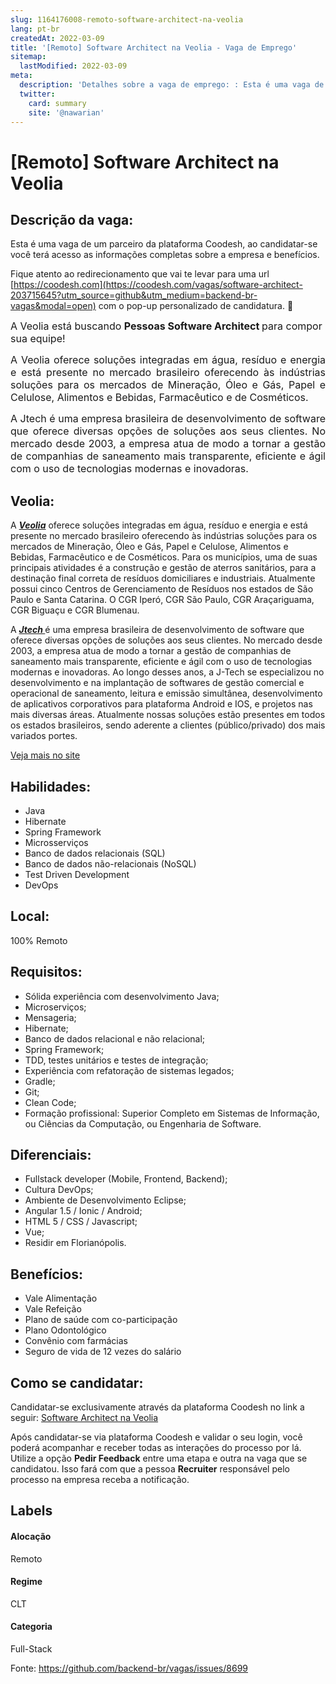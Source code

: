```yaml
---
slug: 1164176008-remoto-software-architect-na-veolia
lang: pt-br
createdAt: 2022-03-09
title: '[Remoto] Software Architect na Veolia - Vaga de Emprego'
sitemap:
  lastModified: 2022-03-09
meta:
  description: 'Detalhes sobre a vaga de emprego: : Esta é uma vaga de um parceiro da plataforma Coodesh, ao candidatar-se você terá acesso as informações completas sobre a empresa e benefícios.  Fique atento ao redirecionamento que vai te levar para uma url [https://coodesh.com](https://coodesh.com/vagas/software-architect-203715645?utm_source=github&utm_medium=backend-br-vagas&modal=open) com o pop-up personalizado de candidatura. 👋 <p><span style="font-size: 16px;">A Veolia está buscando <strong>Pessoas Software Architect </strong>para compor sua equipe!</span></p> <p style="text-align:justify;"><span style="font-size: 16px;">A Veolia oferece soluções integradas em água, resíduo e energia e está presente no mercado brasileiro oferecendo às indústrias soluções para os mercados de Mineração, Óleo e Gás, Papel e Celulose, Alimentos e Bebidas, Farmacêutico e de Cosméticos. </span></p> <p style="text-align:justify;"><span style="font-size: 16px;">A Jtech é uma empresa brasileira de desenvolvimento de software que oferece diversas opções de soluções aos seus clientes. No mercado desde 2003, a empresa atua de modo a tornar a gestão de companhias de saneamento mais transparente, eficiente e ágil com o uso de tecnologias modernas e inovadoras. </span></p>'
  twitter:
    card: summary
    site: '@nawarian'
---
```


# [Remoto] Software Architect na Veolia

## Descrição da vaga: 
Esta é uma vaga de um parceiro da plataforma Coodesh, ao candidatar-se você terá acesso as informações completas sobre a empresa e benefícios.


Fique atento ao redirecionamento que vai te levar para uma url [https://coodesh.com](https://coodesh.com/vagas/software-architect-203715645?utm_source=github&utm_medium=backend-br-vagas&modal=open) com o pop-up personalizado de candidatura. 👋
<p><span style="font-size: 16px;">A Veolia está buscando <strong>Pessoas Software Architect </strong>para compor sua equipe!</span></p>
<p style="text-align:justify;"><span style="font-size: 16px;">A Veolia oferece soluções integradas em água, resíduo e energia e está presente no mercado brasileiro oferecendo às indústrias soluções para os mercados de Mineração, Óleo e Gás, Papel e Celulose, Alimentos e Bebidas, Farmacêutico e de Cosméticos. </span></p>
<p style="text-align:justify;"><span style="font-size: 16px;">A Jtech é uma empresa brasileira de desenvolvimento de software que oferece diversas opções de soluções aos seus clientes. No mercado desde 2003, a empresa atua de modo a tornar a gestão de companhias de saneamento mais transparente, eficiente e ágil com o uso de tecnologias modernas e inovadoras. </span></p>

## Veolia: 
 <p>A <strong><em><ins>Veolia</ins></em></strong> oferece soluções integradas em água, resíduo e energia e está presente no mercado brasileiro oferecendo às indústrias soluções para os mercados de Mineração, Óleo e Gás, Papel e Celulose, Alimentos e Bebidas, Farmacêutico e de Cosméticos. Para os municípios, uma de suas principais atividades é a construção e gestão de aterros sanitários, para a destinação final correta de resíduos domiciliares e industriais. Atualmente possui cinco Centros de Gerenciamento de Resíduos nos estados de São Paulo e Santa Catarina. O CGR Iperó, CGR São Paulo, CGR Araçariguama, CGR Biguaçu e CGR Blumenau.</p>

<p>A <strong><em><ins>Jtech </ins></em></strong>é uma empresa brasileira de desenvolvimento de software que oferece diversas opções de soluções aos seus clientes. No mercado desde 2003, a empresa atua de modo a tornar a gestão de companhias de saneamento mais transparente, eficiente e ágil com o uso de tecnologias modernas e inovadoras. Ao longo desses anos, a J-Tech se especializou no desenvolvimento e na implantação de softwares de gestão comercial e operacional de saneamento, leitura e emissão simultânea, desenvolvimento de aplicativos corporativos para plataforma Android e IOS, e projetos nas mais diversas áreas. Atualmente nossas soluções estão presentes em todos os estados brasileiros, sendo aderente a clientes (público/privado) dos mais variados portes.</p><a href='https://coodesh.com/empresas/veolia'>Veja mais no site</a>

 ## Habilidades: 
 - Java 
- Hibernate 
- Spring Framework 
- Microsserviços 
- Banco de dados relacionais (SQL) 
- Banco de dados não-relacionais (NoSQL) 
- Test Driven Development 
- DevOps
## Local: 
 100% Remoto
## Requisitos: 
 - Sólida experiência com desenvolvimento Java; 
- Microserviços; 
- Mensageria; 
- Hibernate; 
- Banco de dados relacional e não relacional; 
- Spring Framework; 
- TDD, testes unitários e testes de integração; 
- Experiência com refatoração de sistemas legados; 
- Gradle; 
- Git; 
- Clean Code; 
- Formação profissional: Superior Completo em Sistemas de Informação, ou Ciências da Computação, ou Engenharia de Software.
## Diferenciais: 
 - Fullstack developer (Mobile, Frontend, Backend); 
- Cultura DevOps; 
- Ambiente de Desenvolvimento Eclipse; 
- Angular 1.5 / Ionic / Android; 
- HTML 5 / CSS / Javascript; 
- Vue; 
- Residir em Florianópolis.
## Benefícios: 
 - Vale Alimentação 
- Vale Refeição 
- Plano de saúde com co-participação 
- Plano Odontológico 
- Convênio com farmácias 
- Seguro de vida de 12 vezes do salário
## Como se candidatar:
Candidatar-se exclusivamente através da plataforma Coodesh no link a seguir: [Software Architect na Veolia](https://coodesh.com/vagas/software-architect-203715645?utm_source=github&utm_medium=backend-br-vagas&modal=open)


Após candidatar-se via plataforma Coodesh e validar o seu login, você poderá acompanhar e receber todas as interações do processo por lá. Utilize a opção **Pedir Feedback** entre uma etapa e outra na vaga que se candidatou. Isso fará com que a pessoa **Recruiter** responsável pelo processo na empresa receba a notificação.
## Labels
#### Alocação
Remoto
#### Regime
CLT
#### Categoria
Full-Stack

Fonte: https://github.com/backend-br/vagas/issues/8699